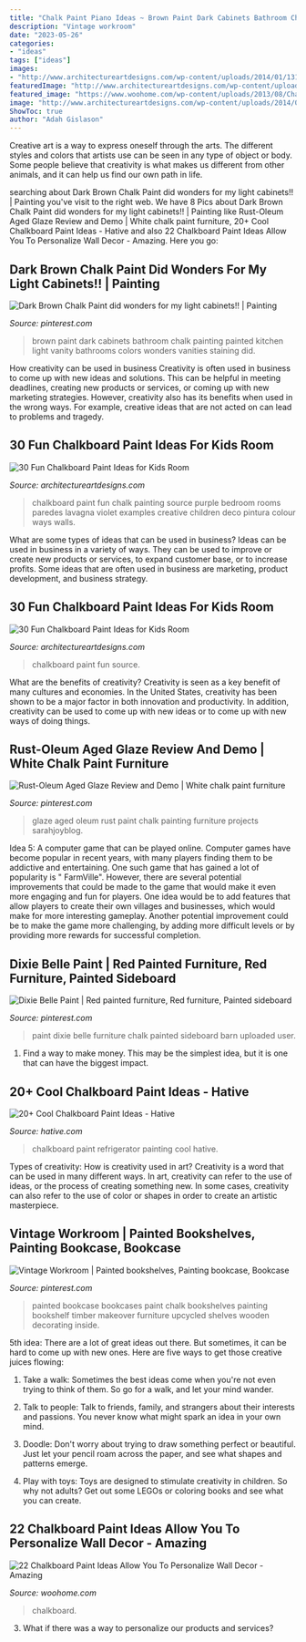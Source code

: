 ```yaml
---
title: "Chalk Paint Piano Ideas ~ Brown Paint Dark Cabinets Bathroom Chalk Painting Painted Kitchen Light Vanity Bathrooms Colors Wonders Vanities Staining Did"
description: "Vintage workroom"
date: "2023-05-26"
categories:
- "ideas"
tags: ["ideas"]
images:
- "http://www.architectureartdesigns.com/wp-content/uploads/2014/01/1314.jpg"
featuredImage: "http://www.architectureartdesigns.com/wp-content/uploads/2014/01/1314.jpg"
featured_image: "https://www.woohome.com/wp-content/uploads/2013/08/Chalkboard-Paint-Ideas-12-2.jpg"
image: "http://www.architectureartdesigns.com/wp-content/uploads/2014/01/1314.jpg"
ShowToc: true
author: "Adah Gislason"
---
```



Creative art is a way to express oneself through the arts. The different styles and colors that artists use can be seen in any type of object or body. Some people believe that creativity is what makes us different from other animals, and it can help us find our own path in life.

	

		
searching about Dark Brown Chalk Paint did wonders for my light cabinets!! | Painting you've visit to the right web. We have 8 Pics about Dark Brown Chalk Paint did wonders for my light cabinets!! | Painting like Rust-Oleum Aged Glaze Review and Demo | White chalk paint furniture, 20+ Cool Chalkboard Paint Ideas - Hative and also 22 Chalkboard Paint Ideas Allow You To Personalize Wall Decor - Amazing. Here you go:
		
    
## Dark Brown Chalk Paint Did Wonders For My Light Cabinets!! | Painting

<img loading=lazy src="https://i.pinimg.com/736x/0b/d3/8f/0bd38f2b3187069aa09a6a52855c7726--wonders-dark-brown.jpg" onerror="this.onerror=null;this.src='https://tse3.mm.bing.net/th?id=OIP.jOQ9KqYzNbq8kQigS_0BgAHaNK&amp;pid=15.1';" alt="Dark Brown Chalk Paint did wonders for my light cabinets!! | Painting">

_Source: pinterest.com_

>brown paint dark cabinets bathroom chalk painting painted kitchen light vanity bathrooms colors wonders vanities staining did. 

	

How creativity can be used in business
Creativity is often used in business to come up with new ideas and solutions. This can be helpful in meeting deadlines, creating new products or services, or coming up with new marketing strategies. However, creativity also has its benefits when used in the wrong ways. For example, creative ideas that are not acted on can lead to problems and tragedy.

    
## 30 Fun Chalkboard Paint Ideas For Kids Room

<img loading=lazy src="http://www.architectureartdesigns.com/wp-content/uploads/2014/01/1314.jpg" onerror="this.onerror=null;this.src='https://tse2.mm.bing.net/th?id=OIP.qXxM7jVmZ4JRJPlKhUK6WwHaKE&amp;pid=15.1';" alt="30 Fun Chalkboard Paint Ideas for Kids Room">

_Source: architectureartdesigns.com_

>chalkboard paint fun chalk painting source purple bedroom rooms paredes lavagna violet examples creative children deco pintura colour ways walls. 

	

What are some types of ideas that can be used in business?
Ideas can be used in business in a variety of ways. They can be used to improve or create new products or services, to expand customer base, or to increase profits. Some ideas that are often used in business are marketing, product development, and business strategy.

    
## 30 Fun Chalkboard Paint Ideas For Kids Room

<img loading=lazy src="https://www.architectureartdesigns.com/wp-content/uploads/2014/01/914.jpg" onerror="this.onerror=null;this.src='https://tse3.mm.bing.net/th?id=OIP.pdr729nYvcQMLdmxXlQGqQHaKI&amp;pid=15.1';" alt="30 Fun Chalkboard Paint Ideas for Kids Room">

_Source: architectureartdesigns.com_

>chalkboard paint fun source. 

	

What are the benefits of creativity?
Creativity is seen as a key benefit of many cultures and economies. In the United States, creativity has been shown to be a major factor in both innovation and productivity. In addition, creativity can be used to come up with new ideas or to come up with new ways of doing things.

    
## Rust-Oleum Aged Glaze Review And Demo | White Chalk Paint Furniture

<img loading=lazy src="https://i.pinimg.com/736x/da/a1/0b/daa10be90cf93039c62c02c2b5aab213.jpg" onerror="this.onerror=null;this.src='https://tse1.mm.bing.net/th?id=OIP.LVvgTlL0ldtFq_0Rg8fjngHaLL&amp;pid=15.1';" alt="Rust-Oleum Aged Glaze Review and Demo | White chalk paint furniture">

_Source: pinterest.com_

>glaze aged oleum rust paint chalk painting furniture projects sarahjoyblog. 

	

Idea 5: A computer game that can be played online.
Computer games have become popular in recent years, with many players finding them to be addictive and entertaining. One such game that has gained a lot of popularity is " FarmVille". However, there are several potential improvements that could be made to the game that would make it even more engaging and fun for players. One idea would be to add features that allow players to create their own villages and businesses, which would make for more interesting gameplay. Another potential improvement could be to make the game more challenging, by adding more difficult levels or by providing more rewards for successful completion.

    
## Dixie Belle Paint | Red Painted Furniture, Red Furniture, Painted Sideboard

<img loading=lazy src="https://i.pinimg.com/736x/c6/6d/31/c66d3144c182227a7202c9cd1f423006.jpg" onerror="this.onerror=null;this.src='https://tse4.mm.bing.net/th?id=OIP.qGGP_htS5qUsMan0wXpP6gHaII&amp;pid=15.1';" alt="Dixie Belle Paint | Red painted furniture, Red furniture, Painted sideboard">

_Source: pinterest.com_

>paint dixie belle furniture chalk painted sideboard barn uploaded user. 

	

1) Find a way to make money. This may be the simplest idea, but it is one that can have the biggest impact.

    
## 20+ Cool Chalkboard Paint Ideas - Hative

<img loading=lazy src="https://hative.com/wp-content/uploads/2014/09/chalkboard-paint-ideas/10-chalkboard-painting-on-a-refrigerator.jpg" onerror="this.onerror=null;this.src='https://tse1.mm.bing.net/th?id=OIP.DboN5Ldf0RG8QKba-MLc3QHaLH&amp;pid=15.1';" alt="20+ Cool Chalkboard Paint Ideas - Hative">

_Source: hative.com_

>chalkboard paint refrigerator painting cool hative. 

	

Types of creativity: How is creativity used in art?
Creativity is a word that can be used in many different ways. In art, creativity can refer to the use of ideas, or the process of creating something new. In some cases, creativity can also refer to the use of color or shapes in order to create an artistic masterpiece.

    
## Vintage Workroom | Painted Bookshelves, Painting Bookcase, Bookcase

<img loading=lazy src="https://i.pinimg.com/736x/2f/c6/81/2fc68189488b0f834f887f6958155411--painted-bookcases-blue-chalk-paint.jpg" onerror="this.onerror=null;this.src='https://tse4.mm.bing.net/th?id=OIP.cu3NLutIVDnQXjjY5ebPpgHaLf&amp;pid=15.1';" alt="Vintage Workroom | Painted bookshelves, Painting bookcase, Bookcase">

_Source: pinterest.com_

>painted bookcase bookcases paint chalk bookshelves painting bookshelf timber makeover furniture upcycled shelves wooden decorating inside. 

	

5th idea:
There are a lot of great ideas out there. But sometimes, it can be hard to come up with new ones. Here are five ways to get those creative juices flowing:
1. Take a walk: Sometimes the best ideas come when you're not even trying to think of them. So go for a walk, and let your mind wander.

2. Talk to people: Talk to friends, family, and strangers about their interests and passions. You never know what might spark an idea in your own mind.

3. Doodle: Don't worry about trying to draw something perfect or beautiful. Just let your pencil roam across the paper, and see what shapes and patterns emerge.

4. Play with toys: Toys are designed to stimulate creativity in children. So why not adults? Get out some LEGOs or coloring books and see what you can create.

    
## 22 Chalkboard Paint Ideas Allow You To Personalize Wall Decor - Amazing

<img loading=lazy src="https://www.woohome.com/wp-content/uploads/2013/08/Chalkboard-Paint-Ideas-12-2.jpg" onerror="this.onerror=null;this.src='https://tse4.mm.bing.net/th?id=OIP.-QJGSBue69qqGaE2gFyPTAAAAA&amp;pid=15.1';" alt="22 Chalkboard Paint Ideas Allow You To Personalize Wall Decor - Amazing">

_Source: woohome.com_

>chalkboard. 

	

3. What if there was a way to personalize our products and services?

